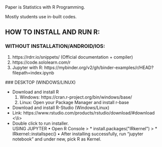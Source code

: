 Paper is Statistics with R Programming.

Mostly students use in-built codes.

## HOW TO INSTALL AND RUN R: 
### WITHOUT INSTALLATION/ANDROID/IOS: 
<ol>
	<li> https://rdrr.io/snippets/ (Official documentation + compiler)</li>
	<li> https://code.sololearn.com/r</li>
	<li> Jupyter with R: https://mybinder.org/v2/gh/binder-examples/r/HEAD?filepath=index.ipynb</li>
</ol>
### DESKTOP (WINDOWS/LINUX)
<ul>
	<li> Download and install R
		<ol>
			<li> Windows: https://cran.r-project.org/bin/windows/base/ </li>
			<li> Linux: Open your Package Manager and install r-base </li>
		</ol>
	</li>
	<li> Download and install R-Studio (Windows/Linux)
		<li> Link: https://www.rstudio.com/products/rstudio/download/#download <\li>
		<li> Double click to run installer. </li>
	</li>
USING JUPYTER
•	Open R Console
> *	install.packages("IRkernel")
> *	IRkernel::installspec()
•	After  installing successfully, run “jupyter notebook” and under new, pick R as Kernel. 
